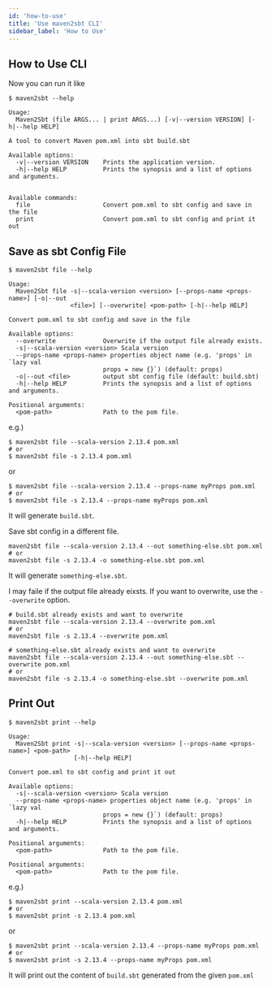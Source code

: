 ```yaml
---
id: 'how-to-use'
title: 'Use maven2sbt CLI'
sidebar_label: 'How to Use'
---
```


## How to Use CLI

Now you can run it like

```shell
$ maven2sbt --help 

Usage:
  Maven2Sbt (file ARGS... | print ARGS...) [-v|--version VERSION] [-h|--help HELP]

A tool to convert Maven pom.xml into sbt build.sbt

Available options:
  -v|--version VERSION    Prints the application version.
  -h|--help HELP          Prints the synopsis and a list of options and arguments.


Available commands:
  file                    Convert pom.xml to sbt config and save in the file
  print                   Convert pom.xml to sbt config and print it out

```

## Save as sbt Config File
```shell
$ maven2sbt file --help

Usage:
  Maven2Sbt file -s|--scala-version <version> [--props-name <props-name>] [-o|--out
                 <file>] [--overwrite] <pom-path> [-h|--help HELP]

Convert pom.xml to sbt config and save in the file

Available options:
  --overwrite             Overwrite if the output file already exists.
  -s|--scala-version <version> Scala version
  --props-name <props-name> properties object name (e.g. 'props' in `lazy val
                          props = new {}`) (default: props)
  -o|--out <file>         output sbt config file (default: build.sbt)
  -h|--help HELP          Prints the synopsis and a list of options and arguments.

Positional arguments:
  <pom-path>              Path to the pom file.

```

e.g.)
```shell
$ maven2sbt file --scala-version 2.13.4 pom.xml
# or
$ maven2sbt file -s 2.13.4 pom.xml
```
or
```shell
$ maven2sbt file --scala-version 2.13.4 --props-name myProps pom.xml
# or
$ maven2sbt file -s 2.13.4 --props-name myProps pom.xml
```
It will generate `build.sbt`.

Save sbt config in a different file.
```shell
maven2sbt file --scala-version 2.13.4 --out something-else.sbt pom.xml
# or
maven2sbt file -s 2.13.4 -o something-else.sbt pom.xml
```
It will generate `something-else.sbt`.

I may faile if the output file already eixsts. If you want to overwrite, use the `--overwrite` option.

```shell
# build.sbt already exists and want to overwrite
maven2sbt file --scala-version 2.13.4 --overwrite pom.xml
# or
maven2sbt file -s 2.13.4 --overwrite pom.xml

# something-else.sbt already exists and want to overwrite
maven2sbt file --scala-version 2.13.4 --out something-else.sbt --overwrite pom.xml
# or
maven2sbt file -s 2.13.4 -o something-else.sbt --overwrite pom.xml
```

## Print Out
```shell
$ maven2sbt print --help

Usage:
  Maven2Sbt print -s|--scala-version <version> [--props-name <props-name>] <pom-path>
                  [-h|--help HELP]

Convert pom.xml to sbt config and print it out

Available options:
  -s|--scala-version <version> Scala version
  --props-name <props-name> properties object name (e.g. 'props' in `lazy val
                          props = new {}`) (default: props)
  -h|--help HELP          Prints the synopsis and a list of options and arguments.

Positional arguments:
  <pom-path>              Path to the pom file.

Positional arguments:
  <pom-path>              Path to the pom file.

```
e.g.)
```shell
$ maven2sbt print --scala-version 2.13.4 pom.xml
# or
$ maven2sbt print -s 2.13.4 pom.xml
```
or
```shell
$ maven2sbt print --scala-version 2.13.4 --props-name myProps pom.xml
# or
$ maven2sbt print -s 2.13.4 --props-name myProps pom.xml
```
It will print out the content of `build.sbt` generated from the given `pom.xml`

